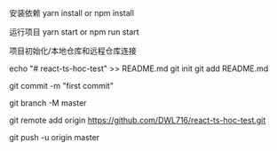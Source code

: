 安装依赖
yarn install  or   npm install

运行项目
yarn start    or   npm run start




项目初始化/本地仓库和远程仓库连接
<!-- 创建项目初始化的时候 -->
echo "# react-ts-hoc-test" >> README.md
git init
git add README.md
<!-- 提交暂存区 -->
git commit -m "first commit"
<!-- 创建分支 -->
git branch -M master
<!-- 添加远程仓库地址 -->
git remote add origin https://github.com/DWL716/react-ts-hoc-test.git
<!-- push 到远程仓库 -->
git push -u origin master